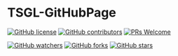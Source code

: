 # TSGL-GitHubPage

[![GitHub license](https://img.shields.io/github/license/RyanVreeke/TSGL-GitHubPage.svg)](https://github.com/RyanVreeke/TSGL-GitHubPage/blob/main/LICENSE)
[![GitHub contributors](https://img.shields.io/github/contributors/RyanVreeke/TSGL-GitHubPage.svg)](https://GitHub.com/RyanVreeke/TSGL-GitHubPage/graphs/contributors/)
[![PRs Welcome](https://img.shields.io/badge/PRs-welcome-brightgreen.svg?style=flat-square)](http://makeapullrequest.com)

[![GitHub watchers](https://img.shields.io/github/watchers/RyanVreeke/TSGL-GitHubPage.svg?style=social&label=Watch&maxAge=2592000)](https://GitHub.com/microsoft/ML-For-Beginners/watchers/)
[![GitHub forks](https://img.shields.io/github/forks/RyanVreeke/TSGL-GitHubPage.svg?style=social&label=Fork&maxAge=2592000)](https://GitHub.com/microsoft/ML-For-Beginners/network/)
[![GitHub stars](https://img.shields.io/github/stars/RyanVreeke/TSGL-GitHubPage.svg?style=social&label=Star&maxAge=2592000)](https://GitHub.com/microsoft/ML-For-Beginners/stargazers/)

